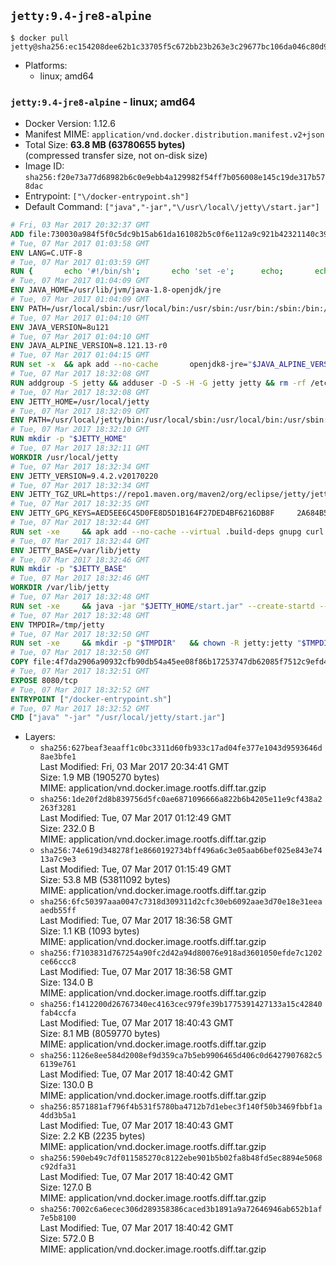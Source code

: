 ## `jetty:9.4-jre8-alpine`

```console
$ docker pull jetty@sha256:ec154208dee62b1c33705f5c672bb23b263e3c29677bc106da046c80d901db24
```

-	Platforms:
	-	linux; amd64

### `jetty:9.4-jre8-alpine` - linux; amd64

-	Docker Version: 1.12.6
-	Manifest MIME: `application/vnd.docker.distribution.manifest.v2+json`
-	Total Size: **63.8 MB (63780655 bytes)**  
	(compressed transfer size, not on-disk size)
-	Image ID: `sha256:f20e73a77d68982b6c0e9ebb4a129982f54ff7b056008e145c19de317b578dac`
-	Entrypoint: `["\/docker-entrypoint.sh"]`
-	Default Command: `["java","-jar","\/usr\/local\/jetty\/start.jar"]`

```dockerfile
# Fri, 03 Mar 2017 20:32:37 GMT
ADD file:730030a984f5f0c5dc9b15ab61da161082b5c0f6e112a9c921b42321140c3927 in / 
# Tue, 07 Mar 2017 01:03:58 GMT
ENV LANG=C.UTF-8
# Tue, 07 Mar 2017 01:03:59 GMT
RUN { 		echo '#!/bin/sh'; 		echo 'set -e'; 		echo; 		echo 'dirname "$(dirname "$(readlink -f "$(which javac || which java)")")"'; 	} > /usr/local/bin/docker-java-home 	&& chmod +x /usr/local/bin/docker-java-home
# Tue, 07 Mar 2017 01:04:09 GMT
ENV JAVA_HOME=/usr/lib/jvm/java-1.8-openjdk/jre
# Tue, 07 Mar 2017 01:04:09 GMT
ENV PATH=/usr/local/sbin:/usr/local/bin:/usr/sbin:/usr/bin:/sbin:/bin:/usr/lib/jvm/java-1.8-openjdk/jre/bin:/usr/lib/jvm/java-1.8-openjdk/bin
# Tue, 07 Mar 2017 01:04:10 GMT
ENV JAVA_VERSION=8u121
# Tue, 07 Mar 2017 01:04:10 GMT
ENV JAVA_ALPINE_VERSION=8.121.13-r0
# Tue, 07 Mar 2017 01:04:15 GMT
RUN set -x 	&& apk add --no-cache 		openjdk8-jre="$JAVA_ALPINE_VERSION" 	&& [ "$JAVA_HOME" = "$(docker-java-home)" ]
# Tue, 07 Mar 2017 18:32:08 GMT
RUN addgroup -S jetty && adduser -D -S -H -G jetty jetty && rm -rf /etc/group- /etc/passwd- /etc/shadow-
# Tue, 07 Mar 2017 18:32:08 GMT
ENV JETTY_HOME=/usr/local/jetty
# Tue, 07 Mar 2017 18:32:09 GMT
ENV PATH=/usr/local/jetty/bin:/usr/local/sbin:/usr/local/bin:/usr/sbin:/usr/bin:/sbin:/bin:/usr/lib/jvm/java-1.8-openjdk/jre/bin:/usr/lib/jvm/java-1.8-openjdk/bin
# Tue, 07 Mar 2017 18:32:10 GMT
RUN mkdir -p "$JETTY_HOME"
# Tue, 07 Mar 2017 18:32:11 GMT
WORKDIR /usr/local/jetty
# Tue, 07 Mar 2017 18:32:34 GMT
ENV JETTY_VERSION=9.4.2.v20170220
# Tue, 07 Mar 2017 18:32:34 GMT
ENV JETTY_TGZ_URL=https://repo1.maven.org/maven2/org/eclipse/jetty/jetty-home/9.4.2.v20170220/jetty-home-9.4.2.v20170220.tar.gz
# Tue, 07 Mar 2017 18:32:35 GMT
ENV JETTY_GPG_KEYS=AED5EE6C45D0FE8D5D1B164F27DED4BF6216DB8F 	2A684B57436A81FA8706B53C61C3351A438A3B7D 	5989BAF76217B843D66BE55B2D0E1FB8FE4B68B4 	B59B67FD7904984367F931800818D9D68FB67BAC 	BFBB21C246D7776836287A48A04E0C74ABB35FEA 	8B096546B1A8F02656B15D3B1677D141BCF3584D
# Tue, 07 Mar 2017 18:32:44 GMT
RUN set -xe 	&& apk add --no-cache --virtual .build-deps gnupg curl 	&& curl -SL "$JETTY_TGZ_URL" -o jetty.tar.gz 	&& curl -SL "$JETTY_TGZ_URL.asc" -o jetty.tar.gz.asc 	&& export GNUPGHOME="$(mktemp -d)" 	&& for key in $JETTY_GPG_KEYS; do 		gpg --keyserver ha.pool.sks-keyservers.net --recv-keys "$key"; done 	&& gpg --batch --verify jetty.tar.gz.asc jetty.tar.gz 	&& rm -r "$GNUPGHOME" 	&& tar -xvzf jetty.tar.gz 	&& mv jetty-home-$JETTY_VERSION/* ./ 	&& sed -i '/jetty-logging/d' etc/jetty.conf 	&& rm jetty.tar.gz* 	&& rm -fr jetty-home-$JETTY_VERSION/ 	&& apk del .build-deps 	&& rm -fr .build-deps 	&& rm -rf /tmp/hsperfdata_root
# Tue, 07 Mar 2017 18:32:44 GMT
ENV JETTY_BASE=/var/lib/jetty
# Tue, 07 Mar 2017 18:32:46 GMT
RUN mkdir -p "$JETTY_BASE"
# Tue, 07 Mar 2017 18:32:46 GMT
WORKDIR /var/lib/jetty
# Tue, 07 Mar 2017 18:32:48 GMT
RUN set -xe 	&& java -jar "$JETTY_HOME/start.jar" --create-startd --add-to-start="server,http,deploy,jsp,jstl,ext,resources,websocket,setuid" 	&& chown -R jetty:jetty "$JETTY_BASE" 	&& rm -rf /tmp/hsperfdata_root
# Tue, 07 Mar 2017 18:32:48 GMT
ENV TMPDIR=/tmp/jetty
# Tue, 07 Mar 2017 18:32:50 GMT
RUN set -xe 	&& mkdir -p "$TMPDIR" 	&& chown -R jetty:jetty "$TMPDIR"
# Tue, 07 Mar 2017 18:32:50 GMT
COPY file:4f7da2906a90932cfb90db54a45ee08f86b17253747db62085f7512c9efd46ad in / 
# Tue, 07 Mar 2017 18:32:51 GMT
EXPOSE 8080/tcp
# Tue, 07 Mar 2017 18:32:52 GMT
ENTRYPOINT ["/docker-entrypoint.sh"]
# Tue, 07 Mar 2017 18:32:52 GMT
CMD ["java" "-jar" "/usr/local/jetty/start.jar"]
```

-	Layers:
	-	`sha256:627beaf3eaaff1c0bc3311d60fb933c17ad04fe377e1043d9593646d8ae3bfe1`  
		Last Modified: Fri, 03 Mar 2017 20:34:41 GMT  
		Size: 1.9 MB (1905270 bytes)  
		MIME: application/vnd.docker.image.rootfs.diff.tar.gzip
	-	`sha256:1de20f2d8b839756d5fc0ae6871096666a822b6b4205e11e9cf438a2263f3281`  
		Last Modified: Tue, 07 Mar 2017 01:12:49 GMT  
		Size: 232.0 B  
		MIME: application/vnd.docker.image.rootfs.diff.tar.gzip
	-	`sha256:74e619d348278f1e8660192734bff496a6c3e05aab6bef025e843e7413a7c9e3`  
		Last Modified: Tue, 07 Mar 2017 01:15:49 GMT  
		Size: 53.8 MB (53811092 bytes)  
		MIME: application/vnd.docker.image.rootfs.diff.tar.gzip
	-	`sha256:6fc50397aaa0047c7318d309311d2cfc30eb6092aae3d70e18e31eeaaedb55ff`  
		Last Modified: Tue, 07 Mar 2017 18:36:58 GMT  
		Size: 1.1 KB (1093 bytes)  
		MIME: application/vnd.docker.image.rootfs.diff.tar.gzip
	-	`sha256:f7103831d767254a90fc2d42a94d80076e918ad3601050efde7c1202ce66ccc8`  
		Last Modified: Tue, 07 Mar 2017 18:36:58 GMT  
		Size: 134.0 B  
		MIME: application/vnd.docker.image.rootfs.diff.tar.gzip
	-	`sha256:f1412200d26767340ec4163cec979fe39b1775391427133a15c42840fab4ccfa`  
		Last Modified: Tue, 07 Mar 2017 18:40:43 GMT  
		Size: 8.1 MB (8059770 bytes)  
		MIME: application/vnd.docker.image.rootfs.diff.tar.gzip
	-	`sha256:1126e8ee584d2008ef9d359ca7b5eb9906465d406c0d6427907682c56139e761`  
		Last Modified: Tue, 07 Mar 2017 18:40:42 GMT  
		Size: 130.0 B  
		MIME: application/vnd.docker.image.rootfs.diff.tar.gzip
	-	`sha256:8571881af796f4b531f5780ba4712b7d1ebec3f140f50b3469fbbf1a4dd3b5a1`  
		Last Modified: Tue, 07 Mar 2017 18:40:43 GMT  
		Size: 2.2 KB (2235 bytes)  
		MIME: application/vnd.docker.image.rootfs.diff.tar.gzip
	-	`sha256:590eb49c7df011585270c8122ebe901b5b02fa8b48fd5ec8894e5068c92dfa31`  
		Last Modified: Tue, 07 Mar 2017 18:40:42 GMT  
		Size: 127.0 B  
		MIME: application/vnd.docker.image.rootfs.diff.tar.gzip
	-	`sha256:7002c6a6ecec306d289358386caced3b1891a9a72646946ab652b1af7e5b8100`  
		Last Modified: Tue, 07 Mar 2017 18:40:42 GMT  
		Size: 572.0 B  
		MIME: application/vnd.docker.image.rootfs.diff.tar.gzip
